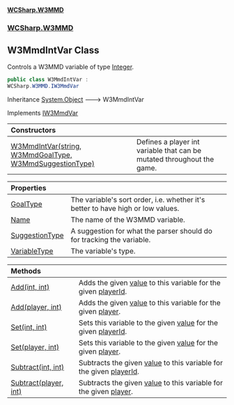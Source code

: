 #### [WCSharp.W3MMD](README.md 'README')
### [WCSharp.W3MMD](WCSharp.W3MMD.md 'WCSharp.W3MMD')

## W3MmdIntVar Class

Controls a W3MMD variable of type [Integer](WCSharp.W3MMD.W3MmdVariableType.md#WCSharp.W3MMD.W3MmdVariableType.Integer 'WCSharp.W3MMD.W3MmdVariableType.Integer').

```csharp
public class W3MmdIntVar :
WCSharp.W3MMD.IW3MmdVar
```

Inheritance [System.Object](https://docs.microsoft.com/en-us/dotnet/api/System.Object 'System.Object') &#129106; W3MmdIntVar

Implements [IW3MmdVar](WCSharp.W3MMD.IW3MmdVar.md 'WCSharp.W3MMD.IW3MmdVar')

| Constructors | |
| :--- | :--- |
| [W3MmdIntVar(string, W3MmdGoalType, W3MmdSuggestionType)](WCSharp.W3MMD.W3MmdIntVar.W3MmdIntVar(string,WCSharp.W3MMD.W3MmdGoalType,WCSharp.W3MMD.W3MmdSuggestionType).md 'WCSharp.W3MMD.W3MmdIntVar.W3MmdIntVar(string, WCSharp.W3MMD.W3MmdGoalType, WCSharp.W3MMD.W3MmdSuggestionType)') | Defines a player int variable that can be mutated throughout the game. |

| Properties | |
| :--- | :--- |
| [GoalType](WCSharp.W3MMD.W3MmdIntVar.GoalType.md 'WCSharp.W3MMD.W3MmdIntVar.GoalType') | The variable's sort order, i.e. whether it's better to have high or low values. |
| [Name](WCSharp.W3MMD.W3MmdIntVar.Name.md 'WCSharp.W3MMD.W3MmdIntVar.Name') | The name of the W3MMD variable. |
| [SuggestionType](WCSharp.W3MMD.W3MmdIntVar.SuggestionType.md 'WCSharp.W3MMD.W3MmdIntVar.SuggestionType') | A suggestion for what the parser should do for tracking the variable. |
| [VariableType](WCSharp.W3MMD.W3MmdIntVar.VariableType.md 'WCSharp.W3MMD.W3MmdIntVar.VariableType') | The variable's type. |

| Methods | |
| :--- | :--- |
| [Add(int, int)](WCSharp.W3MMD.W3MmdIntVar.Add(int,int).md 'WCSharp.W3MMD.W3MmdIntVar.Add(int, int)') | Adds the given [value](WCSharp.W3MMD.W3MmdIntVar.Add(int,int).md#WCSharp.W3MMD.W3MmdIntVar.Add(int,int).value 'WCSharp.W3MMD.W3MmdIntVar.Add(int, int).value') to this variable for the given [playerId](WCSharp.W3MMD.W3MmdIntVar.Add(int,int).md#WCSharp.W3MMD.W3MmdIntVar.Add(int,int).playerId 'WCSharp.W3MMD.W3MmdIntVar.Add(int, int).playerId'). |
| [Add(player, int)](WCSharp.W3MMD.W3MmdIntVar.Add(War3Api.Common.player,int).md 'WCSharp.W3MMD.W3MmdIntVar.Add(War3Api.Common.player, int)') | Adds the given [value](WCSharp.W3MMD.W3MmdIntVar.Add(War3Api.Common.player,int).md#WCSharp.W3MMD.W3MmdIntVar.Add(War3Api.Common.player,int).value 'WCSharp.W3MMD.W3MmdIntVar.Add(War3Api.Common.player, int).value') to this variable for the given [player](WCSharp.W3MMD.W3MmdIntVar.Add(War3Api.Common.player,int).md#WCSharp.W3MMD.W3MmdIntVar.Add(War3Api.Common.player,int).player 'WCSharp.W3MMD.W3MmdIntVar.Add(War3Api.Common.player, int).player'). |
| [Set(int, int)](WCSharp.W3MMD.W3MmdIntVar.Set(int,int).md 'WCSharp.W3MMD.W3MmdIntVar.Set(int, int)') | Sets this variable to the given [value](WCSharp.W3MMD.W3MmdIntVar.Set(int,int).md#WCSharp.W3MMD.W3MmdIntVar.Set(int,int).value 'WCSharp.W3MMD.W3MmdIntVar.Set(int, int).value') for the given [playerId](WCSharp.W3MMD.W3MmdIntVar.Set(int,int).md#WCSharp.W3MMD.W3MmdIntVar.Set(int,int).playerId 'WCSharp.W3MMD.W3MmdIntVar.Set(int, int).playerId'). |
| [Set(player, int)](WCSharp.W3MMD.W3MmdIntVar.Set(War3Api.Common.player,int).md 'WCSharp.W3MMD.W3MmdIntVar.Set(War3Api.Common.player, int)') | Sets this variable to the given [value](WCSharp.W3MMD.W3MmdIntVar.Set(War3Api.Common.player,int).md#WCSharp.W3MMD.W3MmdIntVar.Set(War3Api.Common.player,int).value 'WCSharp.W3MMD.W3MmdIntVar.Set(War3Api.Common.player, int).value') for the given [player](WCSharp.W3MMD.W3MmdIntVar.Set(War3Api.Common.player,int).md#WCSharp.W3MMD.W3MmdIntVar.Set(War3Api.Common.player,int).player 'WCSharp.W3MMD.W3MmdIntVar.Set(War3Api.Common.player, int).player'). |
| [Subtract(int, int)](WCSharp.W3MMD.W3MmdIntVar.Subtract(int,int).md 'WCSharp.W3MMD.W3MmdIntVar.Subtract(int, int)') | Subtracts the given [value](WCSharp.W3MMD.W3MmdIntVar.Subtract(int,int).md#WCSharp.W3MMD.W3MmdIntVar.Subtract(int,int).value 'WCSharp.W3MMD.W3MmdIntVar.Subtract(int, int).value') to this variable for the given [playerId](WCSharp.W3MMD.W3MmdIntVar.Subtract(int,int).md#WCSharp.W3MMD.W3MmdIntVar.Subtract(int,int).playerId 'WCSharp.W3MMD.W3MmdIntVar.Subtract(int, int).playerId'). |
| [Subtract(player, int)](WCSharp.W3MMD.W3MmdIntVar.Subtract(War3Api.Common.player,int).md 'WCSharp.W3MMD.W3MmdIntVar.Subtract(War3Api.Common.player, int)') | Subtracts the given [value](WCSharp.W3MMD.W3MmdIntVar.Subtract(War3Api.Common.player,int).md#WCSharp.W3MMD.W3MmdIntVar.Subtract(War3Api.Common.player,int).value 'WCSharp.W3MMD.W3MmdIntVar.Subtract(War3Api.Common.player, int).value') to this variable for the given [player](WCSharp.W3MMD.W3MmdIntVar.Subtract(War3Api.Common.player,int).md#WCSharp.W3MMD.W3MmdIntVar.Subtract(War3Api.Common.player,int).player 'WCSharp.W3MMD.W3MmdIntVar.Subtract(War3Api.Common.player, int).player'). |
